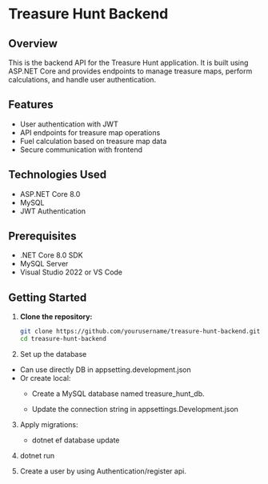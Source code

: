 # Treasure Hunt Backend

## Overview

This is the backend API for the Treasure Hunt application. It is built using ASP.NET Core and provides endpoints to manage treasure maps, perform calculations, and handle user authentication.

## Features

- User authentication with JWT
- API endpoints for treasure map operations
- Fuel calculation based on treasure map data
- Secure communication with frontend

## Technologies Used

- ASP.NET Core 8.0
- MySQL
- JWT Authentication

## Prerequisites

- .NET Core 8.0 SDK
- MySQL Server
- Visual Studio 2022 or VS Code

## Getting Started

1. **Clone the repository:**

   ```bash
   git clone https://github.com/yourusername/treasure-hunt-backend.git
   cd treasure-hunt-backend
2. Set up the database
- Can use directly DB in appsetting.development.json
- Or create local:
	- Create a MySQL database named treasure_hunt_db.
	
	- Update the connection string in appsettings.Development.json

3. Apply migrations:
	- dotnet ef database update
4. dotnet run

5. Create a user by using Authentication/register api.


